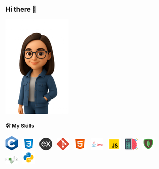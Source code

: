 ## Hi there 👋
<img src="character.png" width="200" alt="Character Image" />

### 🛠️ My Skills

<p align="left">
  <img src="c.png" alt="C" width="40" style="margin-right:10px;" />
  <img src="css.svg" alt="CSS" width="40" style="margin-right:10px;" />
  <img src="expjs.png" alt="Express.js" width="40" style="margin-right:10px;" />
  <img src="git.png" alt="Git" width="40" style="margin-right:10px;" />
  <img src="html.svg" alt="HTML" width="40" style="margin-right:10px;" />
  <img src="java.png" alt="Java" width="40" style="margin-right:10px;" />
  <img src="javascript.svg" alt="JavaScript" width="40" style="margin-right:10px;" />
  <img src="ml.png" alt="Machine Learning" width="40" style="margin-right:10px;" />
  <img src="mongodb.svg" alt="MongoDB" width="40" style="margin-right:10px;" />
  <img src="nodejs.png" alt="Node.js" width="40" style="margin-right:10px;" />
  <img src="python.svg" alt="Python" width="40" style="margin-right:10px;" />
</p>
